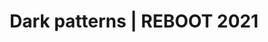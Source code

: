 ---
title: Dark patterns | REBOOT 2021
image: dark-patterns.png
description: Rediffusion du live twitch du TALK sur la "Dark patterns & addictions, une cure de désintoxication" en compagnie de Karl Pineau @ Designers éthiques et Marie-Cécile Godwin Paccard.
subjects:
- numerique-responsable
types:
- conference-reboot
link: https://www.youtube.com/watch?v=p1K2AxL_oa4
---